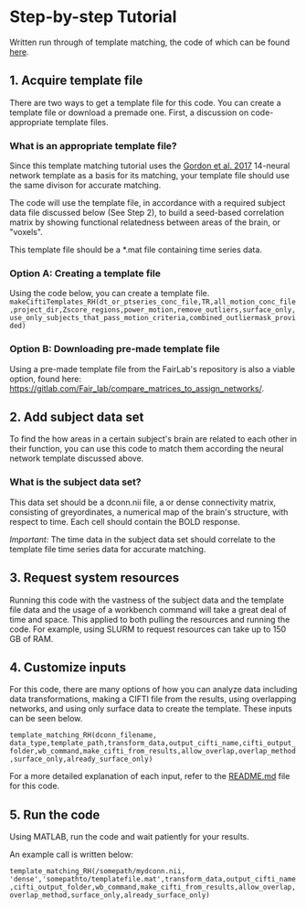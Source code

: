 # Step-by-step Tutorial 
Written run through of template matching, the code of which can be found [here](https://gitlab.com/Fair_lab/compare_matrices_to_assign_networks/-/blob/master/template_matching_RH.m). 

## 1. Acquire template file 
There are two ways to get a template file for this code. You can create a template file or download a premade one. First, a discussion on code-appropriate template files. 

### What is an appropriate template file?
Since this template matching tutorial uses the [Gordon et al. 2017](https://www.sciencedirect.com/science/article/pii/S089662731730613X?via%3Dihub) 14-neural network template as a basis for its matching, your template file should use the same divison for accurate matching. 

The code will use the template file, in accordance with a required subject data file discussed below (See Step 2), to build a seed-based correlation matrix by showing functional relatedness between areas of the brain, or "voxels".

This template file should be a *.mat file containing time series data. 

### Option A: Creating a template file
Using the code below, you can create a template file. 
`makeCiftiTemplates_RH(dt_or_ptseries_conc_file,TR,all_motion_conc_file,project_dir,Zscore_regions,power_motion,remove_outliers,surface_only,use_only_subjects_that_pass_motion_criteria,combined_outliermask_provided)` 

### Option B: Downloading pre-made template file
Using a pre-made template file from the FairLab's repository is also a viable option, found here: https://gitlab.com/Fair_lab/compare_matrices_to_assign_networks/. 
 

## 2. Add subject data set
To find the how areas in a certain subject's brain are related to each other in their function, you can use this code to match them according the neural network template discussed above.

### What is the subject data set?
This data set should be a dconn.nii file, a or dense connectivity matrix, consisting of greyordinates, a numerical map of the brain's structure, with respect to time. Each cell should contain the BOLD response. 

*Important:* The time data in the subject data set should correlate to the template file time series data for accurate matching. 


## 3. Request system resources 
Running this code with the vastness of the subject data and the template file data and the usage of a workbench command will take a great deal of time and space. This applied to both pulling the resources and running the code. For example, using SLURM to request resources can take up to 150 GB of RAM. 

## 4. Customize inputs 
For this code, there are many options of how you can analyze data including data transformations, making a CIFTI file from the results, using overlapping networks, and using only surface data to create the template. These inputs can be seen below. 

`template_matching_RH(dconn_filename, data_type,template_path,transform_data,output_cifti_name,cifti_output_folder,wb_command,make_cifti_from_results,allow_overlap,overlap_method,surface_only,already_surface_only)`

For a more detailed explanation of each input, refer to the [README.md](https://gitlab.com/Fair_lab/compare_matrices_to_assign_networks/-/blob/master/README.md) file for this code. 

## 5. Run the code
Using MATLAB, run the code and wait patiently for your results. 

An example call is written below: 

`template_matching_RH(/somepath/mydconn.nii, 'dense','somepathto/templatefile.mat',transform_data,output_cifti_name,cifti_output_folder,wb_command,make_cifti_from_results,allow_overlap,overlap_method,surface_only,already_surface_only)`

